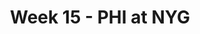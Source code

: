 ---
layout: game
title: Week 15 - PHI at NYG
season: 2017
game_id: 2017_15_PHI_NYG
away_team: PHI
home_team: NYG
---